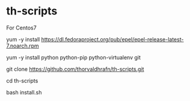 # th-scripts
For Centos7

yum -y install https://dl.fedoraproject.org/pub/epel/epel-release-latest-7.noarch.rpm

yum -y install python python-pip python-virtualenv git

git clone https://github.com/thorvaldhrafn/th-scripts.git

cd th-scripts

bash install.sh